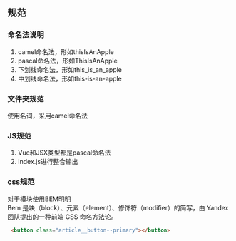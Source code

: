 ## 规范

### 命名法说明
1. camel命名法，形如thisIsAnApple
2. pascal命名法，形如ThisIsAnApple
3. 下划线命名法，形如this_is_an_apple
4. 中划线命名法，形如this-is-an-apple

### 文件夹规范
使用名词，采用camel命名法

### JS规范
1. Vue和JSX类型都是pascal命名法
2. index.js进行整合输出

### css规范
对于模块使用BEM明明  
Bem 是块（block）、元素（element）、修饰符（modifier）的简写，由 Yandex 团队提出的一种前端 CSS 命名方法论。
```html
 <button class="article__button--primary"></button>
```
 